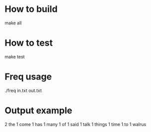 # How to build
make all

# How to test
make test

# Freq usage

./freq in.txt out.txt

# Output example
2 the
1 come
1 has
1 many
1 of
1 said
1 talk
1 things
1 time
1 to
1 walrus
